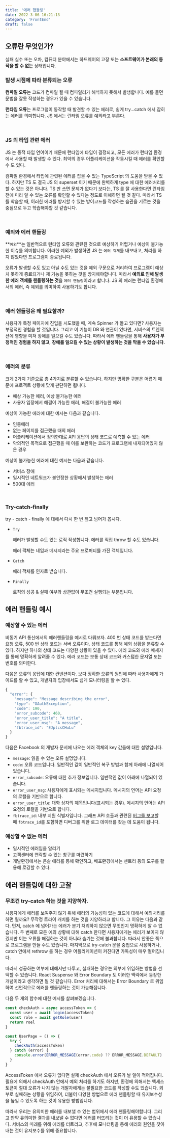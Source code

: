 ```yaml
---
title: '에러 핸들링'
date: 2022-3-06 16:21:13
category: 'FrontEnd'
draft: false
---
```


## 오류란 무엇인가?

실패 실수 또는 오차, 컴퓨터 분야에서는 하드웨어의 고장 또는 **소프트웨어가 본래의 동작을 할 수 없는** 상태입니다.

### 발생 시점에 따라 분류되는 오류

**컴파일 오류**는 코드가 컴파일 될 때 컴파일러가 해석하지 못해서 발생합니다. 예를 들면 문법을 잘못 작성하는 경우가 있을 수 있습니다.

**런타임 오류**는 프로그램이 동작할 때 발견할 수 있는 에러로, 쉽게 try...catch 에서 잡히는 에러를 의미합니다. JS 에서는 런타임 오류를 예외라고 부른다.

<br/>

### JS 의 타입 관련 에러

JS 는 동적 타입 언어이기 때문에 런타임에 타입이 결정되고, 모든 에러가 런타임 환경에서 사용할 때 발생할 수 있다. 최악의 경우 어플리케이션을 작동시킬 때 에러를 확인할 수 도 있다.

컴파일 환경에서 타입에 관련된 에러를 잡을 수 있는 TypeScript 의 도움을 받을 수 있다. 하지만 TS 도 결국 JS 의 superset 이기 때문에 완벽하게 type 에 대한 에러처리를 할 수 있는 것은 아니다. TS 만 쓰면 문제가 없다기 보다는, TS 를 잘 사용한다면 런타임 전에 미리 알 수 있는 오류를 확인할 수 있다는 정도로 이해하면 될 것 같다. 따라서 TS 를 학습할 때, 이러한 에러를 방지할 수 있는 방어코드를 작성하는 습관을 기르는 것을 중점으로 두고 학습해야할 것 같습니다.

<br/>

### 예외와 에러 핸들링

**`예외`**는 일반적으로 런타임 오류와 관련된 것으로 예상하기 어렵거나 예상이 불가능한 이슈를 의미합니다. 이러한 예외가 발생하면 JS 는 `에러 객체`를 내보내고, 처리를 하지 않았다면 프로그램이 종료됩니다.

오류가 발생할 수도 있고 아닐 수도 있는 것을 예외 구문으로 처리하여 프로그램이 예상치 못하게 종료되거나 제 기능을 못하는 것을 방지해야합니다. 따라서 **예외로 인해 발생한 에러 객체를 핸들링하는 것**을 `에러 핸들링`이라고 합니다. JS 의 에러는 런타임 환경에서의 에러, 즉 예외를 의미하여 사용하기도 합니다.

<br/>

### 에러 핸들링은 왜 필요할까?

사용자가 특정 페이지에 진입을 시도했을 때, 계속 Spinner 가 돌고 있다면? 사용자는 부정적인 경험을 할 것입니다. 그리고 이 기능이 DB 와 연관이 있다면, 서비스의 트렌젝션에 영향을 미쳐 장애를 일으킬 수도 있습니다. 따라서 에러 핸들링을 통해 **사용자가 부정적인 경험을 하지 않고**, **장애를 일으킬 수 있는 상황이 발생하는 것을 막을 수 있습니다.**

<br/>

### 에러의 분류

크게 2가지 기준으로 총 4가지로 분류할 수 있습니다. 하지만 명확한 구분은 어렵기 때문에 프로젝트 상황에 맞게 판단하면 됩니다.

- 예상 가능한 에러, 예상 불가능한 에러
- 사용자 입장에서 해결이 가능한 에러, 해결이 불가능한 에러

예상이 가능한 에러에 대한 예시는 다음과 같습니다.

- 인증에러
- 없는 페이지를 접근했을 때의 에러
- 어플리케이션에서 정의한대로 API 응답의 상태 코드로 예측할 수 있는 에러
- 악의적인 목적으로 접근했을 때 이를 보완하는 코드가 프로그램에 내재되어있지 않은 경우

예상이 불가능한 에러에 대한 예시는 다음과 같습니다.

- 서비스 장애
- 일시적인 네트워크가 불안정한 상황에서 발생하는 에러
- 500대 에러

<br/>

### **Try-catch-finally**

try - catch - finally 에 대해서 다시 한 번 짚고 넘어가 봅시다.

- `Try`

  에러가 발생할 수도 있는 로직 작성합니다. 에러를 직접 throw 할 수도 있습니다.

  에러 객체는 네임과 메시지라는 주요 프로퍼티를 가진 객체입니다.

- `Catch`

  에러 객체를 인자로 받습니다.

- `Finally`

  로직의 성공 & 실패 여부와 상관없이 무조건 실행되는 부분입니다.

## 에러 핸들링 예시

### 예상할 수 있는 에러

비동기 API 통신에서의 에러핸들링을 예시로 다뤄보자. 400 번 상태 코드를 받는다면 요청 오류, 500 번 상태 코드는 서버 오류이다. 상태 코드를 통해 예외 상황을 분류할 수 있다. 하지만 하나의 상태 코드는 다양한 상황이 있을 수 있다. 에러 코드와 에러 메세지를 통해 명확하게 알려줄 수 있다. 에러 코드는 보통 상태 코드와 커스텀한 문자열 또는 번호를 의미한다.

다음은 오류의 응답에 대한 컨벤션이다. 보다 정확한 오류의 원인에 따라 사용자에게 가이드를 할 수 있고, 개발자의 입장에서도 쉽게 모니터링을 할 수 있다.

```jsx
{
  "error": {
    "message": "Message describing the error",
    "type": "OAuthException",
    "code": 190,
    "error_subcode": 460,
    "error_user_title": "A title",
    "error_user_msg": "A message",
    "fbtrace_id": "EJplcsCHuLu"
  }
}
```

다음은 Facebook 의 개발자 문서에 나오는 에러 객체의 key 값들에 대한 설명입니다.

- `message`: 읽을 수 있는 오류 설명입니다.
- `code`: 오류 코드입니다. 일반적인 값이 일반적인 복구 방법과 함께 아래에 나열되어 있습니다.
- `error_subcode`: 오류에 대한 추가 정보입니다. 일반적인 값이 아래에 나열되어 있습니다.
- `error_user_msg`: 사용자에게 표시되는 메시지입니다. 메시지의 언어는 API 요청의 로캘을 기반으로 합니다.
- `error_user_title`: 대화 상자의 제목입니다(표시되는 경우). 메시지의 언어는 API 요청의 로캘을 기반으로 합니다.
- `fbtrace_id`: 내부 지원 식별자입니다. 그래프 API 호출과 관련된 [버그를 보고](https://developers.facebook.com/bugs/)할 때 `fbtrace_id`를 포함하면 디버그를 위한 로그 데이터를 찾는 데 도움이 됩니다.

### 예상할 수 없는 에러

- 일시적인 에러임을 알리기
- 고객센터에 연락할 수 있는 창구를 마련하기
- 개발환경에서는 콘솔 에러를 통해 확인하고, 배포환경에서는 센트리 등의 도구를 활용해 로깅할 수 있다.

## 에러 핸들링에 대한 고찰

### 무조건 try-catch 하는 것을 지양하자.

사용자에게 에러를 보여주지 않기 위해 에러의 가능성이 있는 코드에 대해서 예외처리를 하면 될까요?
무작정 트라이 캐치를 하는 것을 지양하라고 합니다. 그 이유는 다음과 같다.
먼저, catch 에 넘어가는 에러가 분기 처리하지 않으면 무엇인지 명확하게 알 수 없습니다.
두 번째로 모든 예외 상황에 대해 catch 한다면 사용자에게는 에러가 보이지 않겠지만 이는 오류를 해결하는 것이 아니라 숨기는 것에 불과합니다. 따라서 안좋은 쪽으로 프로그램을 만들 수도 있습니다.
마지막으로 try-catch 문을 중첩으로 사용하거나, catch 안에서 rethrow 를 하는 경우 어플리케이션이 커진다면 가독성이 매우 떨어집니다.

따라서 성공하는 여부에 대해서만 다루고, 실패하는 경우는 외부에 위임하는 방법을 선택할 수 있습니다. React Suspense 와 Error Boundary 도 이러한 맥락에서 등장한 개념이라고 생각하면 될 것 같습니다. Error 처리에 대해서는 Error Boundary 로 위임하여 선언적으로 에러를 핸들링하는 것이 가능해집니다.

다음 두 개의 함수에 대한 예시를 살펴보겠습니다.

```jsx
const checkAuth = async accessToken => {
  const user = await login(accessToken)
  const role = await getRole(user)
  return roel
}

const UserPage = () => {
  try {
    checkAuth(accessToken)
  } catch (error) {
    console.error(ERROR_MESSAGE(error.code) ?? ERROR_MESSAGE.DEFAULT)
  }
}
```

AccessToken 에서 오류가 없다면 실제 checkAuth 에서 오류가 날 일이 적어집니다. 필요에 의해서 checkAuth 안에서 예외 처리를 하기도 하지만, 환경에 의해서는 엑세스 토큰이 절대 오류가 나지 않는 개발자에게는 불필요한 코드를 작성할 수도 있습니다. 외부로 실패하는 상황을 위임하여, 더불어 다양한 방법으로 에러 핸들링할 때 유지보수성을 높일 수 있도록 하는 것이 유용한 방법입니다.

따라서 우리는 유의미한 에러를 내보낼 수 있는 범위에서 에러 핸들링해야합니다. 그리고 만약 유의미한 결과를 내보낼 수 없다면 에러를 터뜨리는 것이 더 유용할 수 있습니다. 서비스의 미래를 위해 에러를 터트리고, 추후에 모니터링을 통해 에러의 원인을 찾아내는 것이 유지보수를 위해 중요합니다.

